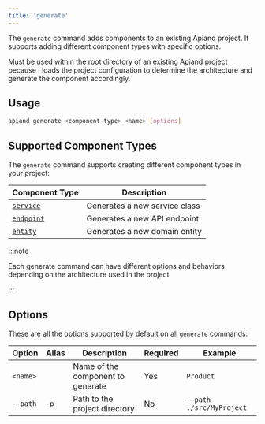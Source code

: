 ```yaml
---
title: 'generate'
---
```


The `generate` command adds components to an existing Apiand project. It supports adding different component types with
specific options.

Must be used within the root directory of an existing Apiand project because I loads the project configuration to
determine the architecture and generate the component accordingly.

## Usage

```bash
apiand generate <component-type> <name> [options]
```

## Supported Component Types

The `generate` command supports creating different component types in your project:

| Component Type                     | Description                   |
|------------------------------------|-------------------------------|
| [`service`](../generate-service)   | Generates a new service class |
| [`endpoint`](../generate-endpoint) | Generates a new API endpoint  |
| [`entity`](../generate-entity)     | Generates a new domain entity |

:::note

Each generate command can have different options and behaviors depending on the architecture used in the project

:::

## Options

These are all the options supported by default on all `generate` commands:

| Option   | Alias | Description                       | Required | Example                  |
|----------|-------|-----------------------------------|----------|--------------------------|
| `<name>` |       | Name of the component to generate | Yes      | `Product`                |
| `--path` | `-p`  | Path to the project directory     | No       | `--path ./src/MyProject` |

